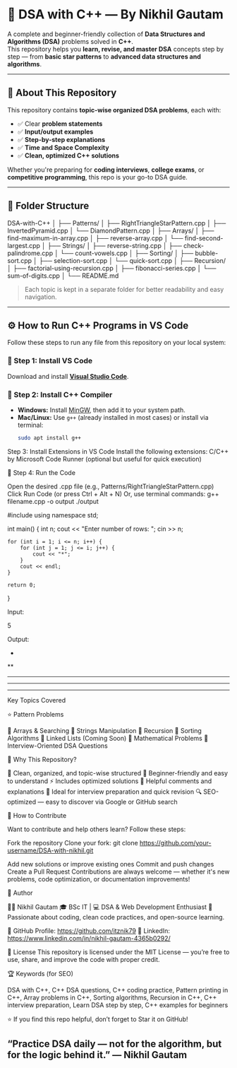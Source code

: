 # 🧮 DSA with C++ — By Nikhil Gautam

A complete and beginner-friendly collection of **Data Structures and Algorithms (DSA)** problems solved in **C++**.  
This repository helps you **learn, revise, and master DSA** concepts step by step — from **basic star patterns** to **advanced data structures and algorithms**.

---

## 🚀 About This Repository

This repository contains **topic-wise organized DSA problems**, each with:
- ✅ Clear **problem statements**  
- ✅ **Input/output examples**  
- ✅ **Step-by-step explanations**  
- ✅ **Time and Space Complexity**  
- ✅ **Clean, optimized C++ solutions**

Whether you're preparing for **coding interviews**, **college exams**, or **competitive programming**, this repo is your go-to DSA guide.

---

## 📂 Folder Structure

DSA-with-C++
│
├── Patterns/
│ ├── RightTriangleStarPattern.cpp
│ ├── InvertedPyramid.cpp
│ └── DiamondPattern.cpp
│
├── Arrays/
│ ├── find-maximum-in-array.cpp
│ ├── reverse-array.cpp
│ └── find-second-largest.cpp
│
├── Strings/
│ ├── reverse-string.cpp
│ ├── check-palindrome.cpp
│ └── count-vowels.cpp
│
├── Sorting/
│ ├── bubble-sort.cpp
│ ├── selection-sort.cpp
│ └── quick-sort.cpp
│
├── Recursion/
│ ├── factorial-using-recursion.cpp
│ ├── fibonacci-series.cpp
│ └── sum-of-digits.cpp
│
└── README.md


> Each topic is kept in a separate folder for better readability and easy navigation.

---

## ⚙️ How to Run C++ Programs in VS Code

Follow these steps to run any file from this repository on your local system:

### 🧩 Step 1: Install VS Code
Download and install **[Visual Studio Code](https://code.visualstudio.com/)**.

### 🧰 Step 2: Install C++ Compiler
- **Windows:** Install [MinGW](https://www.mingw-w64.org/), then add it to your system path.  
- **Mac/Linux:** Use `g++` (already installed in most cases) or install via terminal:
  ```bash
  sudo apt install g++

Step 3: Install Extensions in VS Code
Install the following extensions:
C/C++ by Microsoft
Code Runner (optional but useful for quick execution)

🧮 Step 4: Run the Code

Open the desired .cpp file (e.g., Patterns/RightTriangleStarPattern.cpp)
Click Run Code (or press Ctrl + Alt + N)
Or, use terminal commands:
g++ filename.cpp -o output
./output

#include <iostream>
using namespace std;

int main() {
    int n;
    cout << "Enter number of rows: ";
    cin >> n;

    for (int i = 1; i <= n; i++) {
        for (int j = 1; j <= i; j++) {
            cout << "*";
        }
        cout << endl;
    }

    return 0;
}


Input:

5


Output:

*
**
***
****
*****


Key Topics Covered

⭐ Pattern Problems

🔢 Arrays & Searching
🧵 Strings Manipulation
🔁 Recursion
🔄 Sorting Algorithms
🔗 Linked Lists (Coming Soon)
🧮 Mathematical Problems
🧠 Interview-Oriented DSA Questions

🧠 Why This Repository?

📁 Clean, organized, and topic-wise structured
🧩 Beginner-friendly and easy to understand
⚡ Includes optimized solutions
💬 Helpful comments and explanations
🧭 Ideal for interview preparation and quick revision
🔍 SEO-optimized — easy to discover via Google or GitHub search

🤝 How to Contribute

Want to contribute and help others learn? Follow these steps:

Fork the repository
Clone your fork:
git clone https://github.com/your-username/DSA-with-nikhil.git

Add new solutions or improve existing ones
Commit and push changes
Create a Pull Request
Contributions are always welcome — whether it's new problems, code optimization, or documentation improvements!

📢 Author

👨‍💻 Nikhil Gautam
🎓 BSc IT | 💻 DSA & Web Development Enthusiast
📍 Passionate about coding, clean code practices, and open-source learning.

🔗 GitHub Profile: https://github.com/itznik79
💼 LinkedIn: https://www.linkedin.com/in/nikhil-gautam-4365b0292/

🏁 License
This repository is licensed under the MIT License — you’re free to use, share, and improve the code with proper credit.

🏆 Keywords (for SEO)

DSA with C++, C++ DSA questions, C++ coding practice, Pattern printing in C++,
Array problems in C++, Sorting algorithms, Recursion in C++,
C++ interview preparation, Learn DSA step by step, C++ examples for beginners

⭐ If you find this repo helpful, don’t forget to Star it on GitHub!

“Practice DSA daily — not for the algorithm, but for the logic behind it.”
— Nikhil Gautam
---
